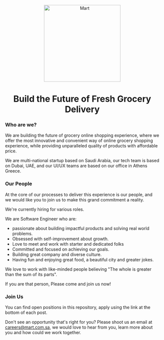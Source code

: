 <p align="center">
<img src="https://i.ibb.co/nBgYWwc/logo-en.png" alt="Mart" width="250"/>
  </p>
  
<h1 align="center">Build the Future of Fresh Grocery Delivery</h1>

### Who are we?
We are building the future of grocery online shopping experience, where we offer the most innovative and convenient way of online grocery shopping experience, while providing unparalleled quality of products with affordable price.
 
We are multi-national startup based on Saudi Arabia, our tech team is based on Dubai, UAE, and our UI/UX teams are based on our office in Athens Greece.

### Our People
At the core of our processes to deliver this experience is our people, and we would like you to join us to make this grand commitment a reality.

We're currently hiring for various roles. 

We are Software Engineer who are:
- passionate about building impactful products and solving real world problems.
- Obsessed with self-improvement about growth.
- Love to meet and work with starter and dedicated folks 
- Committed and focused on achieving our goals.
- Building great company and diverse culture. 
- Having fun and enjoying great food, a beautiful city and greater jokes.

We love to work with like-minded people believing "The whole is greater than the sum of its parts".
 
If you are that person, Please come and join us now! 

### Join Us
You can find open positions in this repository, apply using the link at the bottom of each post. 

Don't see an opportunity that's right for you? Please shoot us an email at careers@mart.com.sa, we would love to hear from you, learn more about you and how could we work together.
